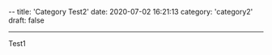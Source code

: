 --
title: 'Category Test2'
date: 2020-07-02 16:21:13
category: 'category2'
draft: false

---

Test1
